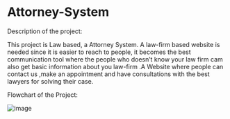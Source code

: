 # Attorney-System

Description of the project:

This project is Law based, a Attorney System. A law-firm based website is needed since it is easier to reach to people, it becomes the best communication tool where the people who doesn’t know your law
firm cam also get basic information about you law-firm .A Website where people can contact us ,make an appointment and have consultations with the best lawyers for solving their case.

Flowchart of the Project:

![image](https://github.com/VaishnaviMantri09/Attorney-System/assets/155553314/9c15bbe1-9616-4e1b-a886-b8345aee9836)
